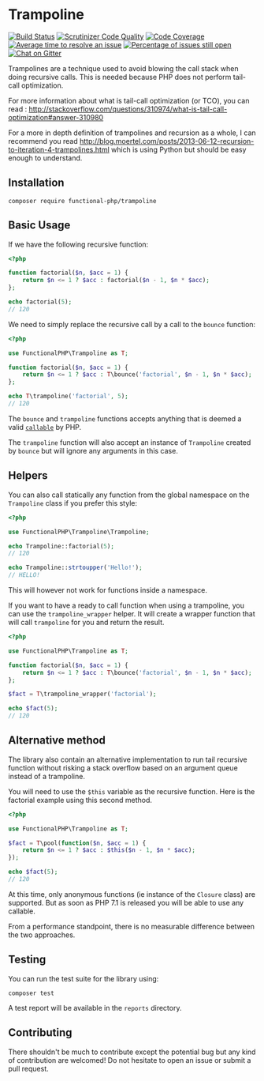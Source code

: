 # Trampoline 

[![Build Status](https://travis-ci.org/functional-php/trampoline.svg)](https://travis-ci.org/functional-php/trampoline)
[![Scrutinizer Code Quality](https://scrutinizer-ci.com/g/functional-php/trampoline/badges/quality-score.png?b=master)](https://scrutinizer-ci.com/g/functional-php/trampoline/?branch=master)
[![Code Coverage](https://scrutinizer-ci.com/g/functional-php/trampoline/badges/coverage.png?b=master)](https://scrutinizer-ci.com/g/functional-php/trampoline/?branch=master)
[![Average time to resolve an issue](http://isitmaintained.com/badge/resolution/functional-php/trampoline.svg)](http://isitmaintained.com/project/functional-php/trampoline "Average time to resolve an issue")
[![Percentage of issues still open](http://isitmaintained.com/badge/open/functional-php/trampoline.svg)](http://isitmaintained.com/project/functional-php/trampoline "Percentage of issues still open")
[![Chat on Gitter](https://img.shields.io/gitter/room/gitterHQ/gitter.svg)](https://gitter.im/functional-php)

Trampolines are a technique used to avoid blowing the call stack when doing recursive calls. This is needed because PHP does not perform tail-call optimization.

For more information about what is tail-call optimization (or TCO), you can read : http://stackoverflow.com/questions/310974/what-is-tail-call-optimization#answer-310980

For a more in depth definition of trampolines and recursion as a whole, I can recommend you read http://blog.moertel.com/posts/2013-06-12-recursion-to-iteration-4-trampolines.html which is using Python but should be easy enough to understand.

## Installation

    composer require functional-php/trampoline

## Basic Usage

If we have the following recursive function:

```php
<?php

function factorial($n, $acc = 1) {
    return $n <= 1 ? $acc : factorial($n - 1, $n * $acc);
};

echo factorial(5);
// 120

```

We need to simply replace the recursive call by a call to the `bounce` function:

``` php
<?php

use FunctionalPHP\Trampoline as T;

function factorial($n, $acc = 1) {
    return $n <= 1 ? $acc : T\bounce('factorial', $n - 1, $n * $acc);
};

echo T\trampoline('factorial', 5);
// 120

```

The `bounce` and `trampoline` functions accepts anything that is deemed a valid [`callable`](http://php.net/manual/en/language.types.callable.php) by PHP.

The `trampoline` function will also accept an instance of `Trampoline` created by `bounce` but will ignore any arguments in this case.

## Helpers

You can also call statically any function from the global namespace on the `Trampoline` class if you prefer this style:

``` php
<?php

use FunctionalPHP\Trampoline\Trampoline;

echo Trampoline::factorial(5);
// 120

echo Trampoline::strtoupper('Hello!');
// HELLO!

```

This will however not work for functions inside a namespace.

If you want to have a ready to call function when using a trampoline, you can use the `trampoline_wrapper` helper. It will create a wrapper function that will call `trampoline` for you and return the result.

``` php
<?php

use FunctionalPHP\Trampoline as T;

function factorial($n, $acc = 1) {
    return $n <= 1 ? $acc : T\bounce('factorial', $n - 1, $n * $acc);
};

$fact = T\trampoline_wrapper('factorial');

echo $fact(5);
// 120

```

## Alternative method

The library also contain an alternative implementation to run tail recursive function without risking a stack overflow based on an argument queue instead of a trampoline.

You will need to use the `$this` variable as the recursive function. Here is the factorial example using this second method.

``` php
<?php

use FunctionalPHP\Trampoline as T;

$fact = T\pool(function($n, $acc = 1) {
    return $n <= 1 ? $acc : $this($n - 1, $n * $acc);
});

echo $fact(5);
// 120

```

At this time, only anonymous functions (ie instance of the `Closure` class) are supported. But as soon as PHP 7.1 is released you will be able to use any callable.

From a performance standpoint, there is no measurable difference between the two approaches.

## Testing

You can run the test suite for the library using:

    composer test
    
A test report will be available in the `reports` directory.

## Contributing

There shouldn't be much to contribute except the potential bug but any kind of contribution are welcomed! Do not hesitate to open an issue or submit a pull request.
